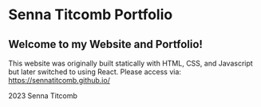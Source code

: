 # Senna Titcomb Portfolio

## Welcome to my Website and Portfolio!
This website was originally built statically with HTML, CSS, and Javascript but later switched to using React.
Please access via: https://sennatitcomb.github.io/

2023 Senna Titcomb


